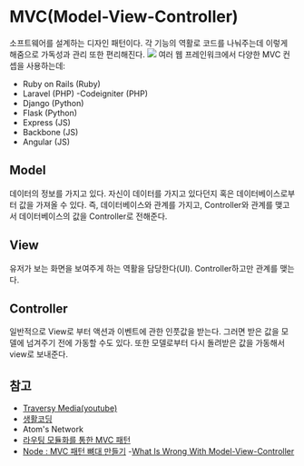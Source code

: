 # MVC(Model-View-Controller)

소프트웨어를 설계하는 디자인 패턴이다. 각 기능의 역활로 코드를 나눠주는데 이렇게 해줌으로 가독성과 관리 또한 편리해진다.
![](https://images.velog.io/images/gunwooko/post/34f1518c-b3ae-4272-af80-4120be04c703/600px-Router-MVC-DB.svg.png)
여러 웹 프레인워크에서 다양한 MVC 컨셉을 사용하는데:

- Ruby on Rails (Ruby)
- Laravel (PHP)
  -Codeigniter (PHP)
- Django (Python)
- Flask (Python)
- Express (JS)
- Backbone (JS)
- Angular (JS)

## Model

데이터의 정보를 가지고 있다. 자신이 데이터를 가지고 있다던지 혹은 데이터베이스로부터 값을 가져올 수 있다. 즉, 데이터베이스와 관계를 가지고, Controller와 관계를 맺고서 데이터베이스의 값을 Controller로 전해준다.

## View

유저가 보는 화면을 보여주게 하는 역활을 담당한다(UI). Controller하고만 관계를 맺는다.

## Controller

일반적으로 View로 부터 액션과 이벤트에 관한 인풋값을 받는다. 그러면 받은 값을 모델에 넘겨주기 전에 가동할 수도 있다. 또한 모델로부터 다시 돌려받은 값을 가동해서 view로 보내준다.

## 참고

- [Traversy Media(youtube)](https://www.youtube.com/watch?v=pCvZtjoRq1I)
- [생활코딩](https://opentutorials.org/course/3883)
- Atom's Network
- [라우팅 모듈화를 통한 MVC 패턴 ](https://mygumi.tistory.com/105)
- [Node : MVC 패턴 뼈대 만들기](https://blog.naver.com/PostView.nhn?blogId=psj9102&logNo=221282415870&categoryNo=40&parentCategoryNo=0&viewDate=&currentPage=1&postListTopCurrentPage=1&from=postView) -[What Is Wrong With Model-View-Controller](https://cocoacasts.com/what-is-wrong-with-model-view-controller)
